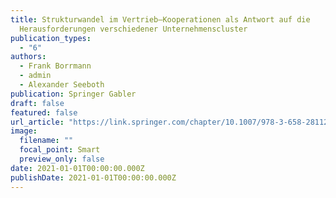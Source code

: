 ```yaml
---
title: Strukturwandel im Vertrieb–Kooperationen als Antwort auf die
  Herausforderungen verschiedener Unternehmenscluster
publication_types:
  - "6"
authors:
  - Frank Borrmann
  - admin
  - Alexander Seeboth
publication: Springer Gabler
draft: false
featured: false
url_article: "https://link.springer.com/chapter/10.1007/978-3-658-28112-0_11"
image:
  filename: ""
  focal_point: Smart
  preview_only: false
date: 2021-01-01T00:00:00.000Z
publishDate: 2021-01-01T00:00:00.000Z
---
```

